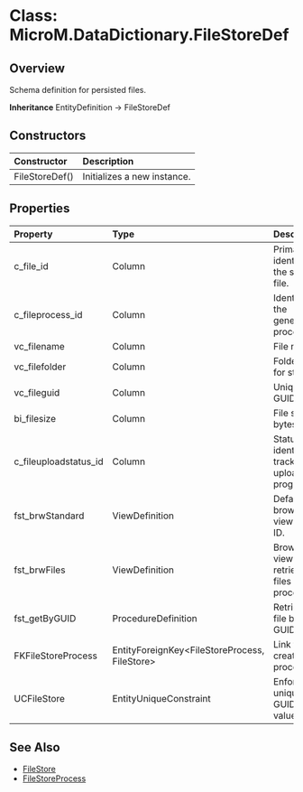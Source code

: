 # Class: MicroM.DataDictionary.FileStoreDef
## Overview
Schema definition for persisted files.

**Inheritance**
EntityDefinition -> FileStoreDef

## Constructors
| Constructor | Description |
|:------------|:-------------|
| FileStoreDef() | Initializes a new instance. |

## Properties
| Property | Type | Description |
|:------------|:-------------|:-------------|
| c_file_id | Column<string> | Primary identifier of the stored file. |
| c_fileprocess_id | Column<string> | Identifier of the generating process. |
| vc_filename | Column<string> | File name. |
| vc_filefolder | Column<string> | Folder used for storage. |
| vc_fileguid | Column<string> | Unique file GUID. |
| bi_filesize | Column<long> | File size in bytes. |
| c_fileuploadstatus_id | Column<string> | Status identifier tracking upload progress. |
| fst_brwStandard | ViewDefinition | Default browse view by file ID. |
| fst_brwFiles | ViewDefinition | Browse view for retrieving files by process. |
| fst_getByGUID | ProcedureDefinition | Retrieves a file by its GUID. |
| FKFileStoreProcess | EntityForeignKey<FileStoreProcess, FileStore> | Link to the creating process. |
| UCFileStore | EntityUniqueConstraint | Enforces unique GUID values. |

## See Also
- [FileStore](../FileStore/index.md)
- [FileStoreProcess](../FileStoreProcess/index.md)
